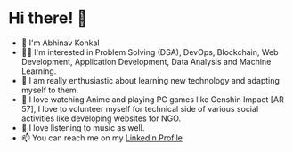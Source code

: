 
# Hi there! 👋


* 🚀 I'm Abhinav Konkal
* 👨‍💻 I'm interested in Problem Solving (DSA), DevOps, Blockchain, Web Development, Application Development, Data Analysis and Machine Learning.
* 🌄 I am really enthusiastic about learning new technology and adapting myself to them.
* 🏀 I love watching Anime and playing PC games like Genshin Impact [AR 57], I love to volunteer myself for technical side of various social activities like developing websites for NGO.
* 🎵 I love listening to music as well.
* 📫 You can reach me on my [LinkedIn Profile](https://www.linkedin.com/in/abhinav-konkal-12159206/)
